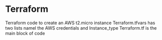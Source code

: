 # Terraform
Terraform code to create an AWS t2.micro instance
Terraform.tfvars has two lists namel the AWS credentials and Instance_type
Terraform.tf is the main block of code


